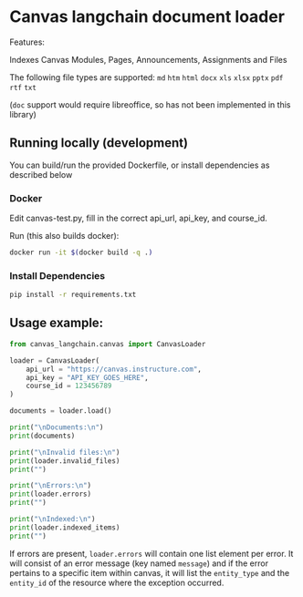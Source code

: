 # Canvas langchain document loader

Features:

Indexes Canvas Modules, Pages, Announcements, Assignments and Files

The following file types are supported:
  `md` `htm` `html` `docx` `xls` `xlsx` `pptx` `pdf` `rtf` `txt`

(`doc` support would require libreoffice, so has not been implemented in this library)

## Running locally (development)

You can build/run the provided Dockerfile, or install dependencies as described below

### Docker

Edit canvas-test.py, fill in the correct api_url, api_key, and course_id.

Run (this also builds docker):

```bash
docker run -it $(docker build -q .)
```

### Install Dependencies

```bash
pip install -r requirements.txt
```

## Usage example:

```python
from canvas_langchain.canvas import CanvasLoader

loader = CanvasLoader(
	api_url = "https://canvas.instructure.com",
	api_key = "API_KEY_GOES_HERE",
	course_id = 123456789
)

documents = loader.load()

print("\nDocuments:\n")
print(documents)

print("\nInvalid files:\n")
print(loader.invalid_files)
print("")

print("\nErrors:\n")
print(loader.errors)
print("")

print("\nIndexed:\n")
print(loader.indexed_items)
print("")
```

If errors are present, `loader.errors` will contain one list element per error. It will consist of an error message (key named `message`) and if the error pertains to a specific item within canvas, it will list the `entity_type` and the `entity_id` of the resource where the exception occurred.

